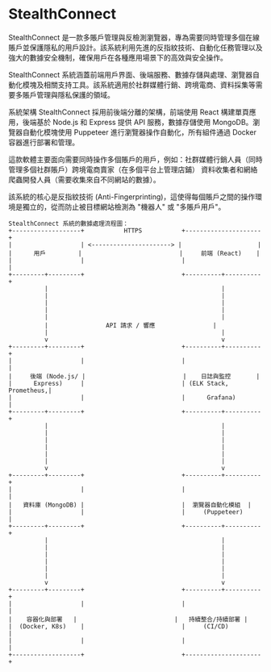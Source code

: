 # StealthConnect
StealthConnect 是一款多賬戶管理與反檢測瀏覽器，專為需要同時管理多個在線賬戶並保護隱私的用戶設計。該系統利用先進的反指紋技術、自動化任務管理以及強大的數據安全機制，確保用戶在各種應用場景下的高效與安全操作。

StealthConnect 系統涵蓋前端用戶界面、後端服務、數據存儲與處理、瀏覽器自動化模塊及相關支持工具。該系統適用於社群媒體行銷、跨境電商、資料採集等需要多賬戶管理與隱私保護的領域。

系統架構
StealthConnect 採用前後端分離的架構，前端使用 React 構建單頁應用，後端基於 Node.js 和 Express 提供 API 服務，數據存儲使用 MongoDB。瀏覽器自動化模塊使用 Puppeteer 進行瀏覽器操作自動化，所有組件通過 Docker 容器進行部署和管理。

這款軟體主要面向需要同時操作多個賬戶的用戶，例如：社群媒體行銷人員（同時管理多個社群賬戶）跨境電商賣家（在多個平台上管理店鋪）
資料收集者和網絡爬蟲開發人員（需要收集來自不同網站的數據）。

該系統的核心是反指紋技術 (Anti-Fingerprinting)，這使得每個賬戶之間的操作環境是獨立的，從而防止被目標網站檢測為 "機器人" 或 "多賬戶用戶"。

```
StealthConnect 系統的數據處理流程圖：
+-------------------+           HTTPS           +---------------------+
|                   | <----------------------> |                     |
|      用戶         |                           |     前端 (React)    |
|                   |                           |                     |
+---------+---------+                           +----------+----------+
          |                                                |
          |                                                |
          |                                                |
          |                                                |
          |                                                |
          |                API 請求 / 響應                |
          |                                                |
          v                                                v
+---------+---------+                           +----------+----------+
|                   |                           |                     |
|     後端 (Node.js/ |                           |    日誌與監控       |
|      Express)     |                           | (ELK Stack, Prometheus,|
|                   |                           |      Grafana)       |
+---------+---------+                           +----------+----------+
          |                                                |
          |                                                |
          |                                                |
          |                                                |
          |                                                |
          |                                                |
          v                                                v
+---------+---------+                           +----------+----------+
|                   |                           |                     |
|   資料庫 (MongoDB) |                           |  瀏覽器自動化模組  |
|                   |                           |     (Puppeteer)     |
+---------+---------+                           +----------+----------+
          |                                                |
          |                                                |
          |                                                |
          |                                                |
          |                                                |
          |                                                |
          v                                                v
+---------+---------+                           +----------+----------+
|                   |                           |                     |
|    容器化與部署   |                           |   持續整合/持續部署 |
|  (Docker, K8s)    |                           |     (CI/CD)         |
|                   |                           |                     |
+-------------------+                           +---------------------+
```
